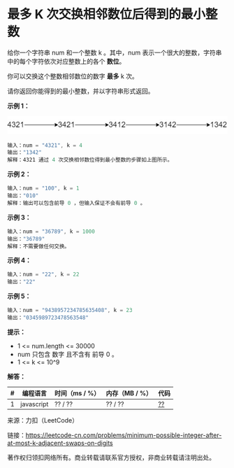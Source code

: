 # 最多 K 次交换相邻数位后得到的最小整数

给你一个字符串 num 和一个整数 k 。其中，num 表示一个很大的整数，字符串中的每个字符依次对应整数上的各个 **数位**。

你可以交换这个整数相邻数位的数字 **最多** k 次。

请你返回你能得到的最小整数，并以字符串形式返回。

**示例 1：**

![示例1](./eg1.jpg)

``` javascript
输入：num = "4321", k = 4
输出："1342"
解释：4321 通过 4 次交换相邻数位得到最小整数的步骤如上图所示。
```

**示例 2：**

``` javascript
输入：num = "100", k = 1
输出："010"
解释：输出可以包含前导 0 ，但输入保证不会有前导 0 。
```

**示例 3：**

``` javascript
输入：num = "36789", k = 1000
输出："36789"
解释：不需要做任何交换。
```

**示例 4：**

``` javascript
输入：num = "22", k = 22
输出："22"
```

**示例 5：**

``` javascript
输入：num = "9438957234785635408", k = 23
输出："0345989723478563548"
```

**提示：**

- 1 <= num.length <= 30000
- num 只包含 数字 且不含有 前导 0 。
- 1 <= k <= 10^9

**解答：**

**#**|**编程语言**|**时间（ms / %）**|**内存（MB / %）**|**代码**
--|--|--|--|--
1|javascript|?? / ??|?? / ??|[??](./javascript/ac_v1.js)

来源：力扣（LeetCode）

链接：https://leetcode-cn.com/problems/minimum-possible-integer-after-at-most-k-adjacent-swaps-on-digits

著作权归领扣网络所有。商业转载请联系官方授权，非商业转载请注明出处。
